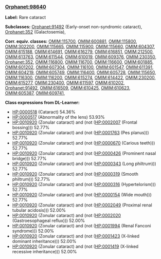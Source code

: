 
### [Orphanet:98640](http://www.orpha.net/ORDO/Orphanet_98640)
**Label:** Rare cataract

**Subclasses:** [Orphanet:91492](http://www.orpha.net/ORDO/Orphanet_91492) (Early-onset non-syndromic cataract), [Orphanet:352](http://www.orpha.net/ORDO/Orphanet_352) (Galactosemia), 

**Corr. equiv. classes:** [OMIM:115700](http://purl.obolibrary.org/obo/OMIM_115700), [OMIM:600881](http://purl.obolibrary.org/obo/OMIM_600881), [OMIM:115800](http://purl.obolibrary.org/obo/OMIM_115800), [OMIM:302200](http://purl.obolibrary.org/obo/OMIM_302200), [OMIM:115665](http://purl.obolibrary.org/obo/OMIM_115665), [OMIM:115900](http://purl.obolibrary.org/obo/OMIM_115900), [OMIM:115660](http://purl.obolibrary.org/obo/OMIM_115660), [OMIM:604307](http://purl.obolibrary.org/obo/OMIM_604307), [OMIM:615188](http://purl.obolibrary.org/obo/OMIM_615188), [OMIM:614691](http://purl.obolibrary.org/obo/OMIM_614691), [OMIM:616279](http://purl.obolibrary.org/obo/OMIM_616279), [OMIM:616851](http://purl.obolibrary.org/obo/OMIM_616851), [OMIM:212500](http://purl.obolibrary.org/obo/OMIM_212500), [OMIM:613763](http://purl.obolibrary.org/obo/OMIM_613763), [OMIM:611544](http://purl.obolibrary.org/obo/OMIM_611544), [OMIM:610019](http://purl.obolibrary.org/obo/OMIM_610019), [OMIM:609376](http://purl.obolibrary.org/obo/OMIM_609376), [OMIM:230350](http://purl.obolibrary.org/obo/OMIM_230350), [Orphanet:352](http://www.orpha.net/ORDO/Orphanet_352), [OMIM:116800](http://purl.obolibrary.org/obo/OMIM_116800), [OMIM:116700](http://purl.obolibrary.org/obo/OMIM_116700), [OMIM:116600](http://purl.obolibrary.org/obo/OMIM_116600), [OMIM:601885](http://purl.obolibrary.org/obo/OMIM_601885), [OMIM:601202](http://purl.obolibrary.org/obo/OMIM_601202), [OMIM:607304](http://purl.obolibrary.org/obo/OMIM_607304), [OMIM:116100](http://purl.obolibrary.org/obo/OMIM_116100), [OMIM:601547](http://purl.obolibrary.org/obo/OMIM_601547), [OMIM:611391](http://purl.obolibrary.org/obo/OMIM_611391), [OMIM:604219](http://purl.obolibrary.org/obo/OMIM_604219), [OMIM:605749](http://purl.obolibrary.org/obo/OMIM_605749), [OMIM:116400](http://purl.obolibrary.org/obo/OMIM_116400), [OMIM:605728](http://purl.obolibrary.org/obo/OMIM_605728), [OMIM:115650](http://purl.obolibrary.org/obo/OMIM_115650), [OMIM:116300](http://purl.obolibrary.org/obo/OMIM_116300), [OMIM:116200](http://purl.obolibrary.org/obo/OMIM_116200), [OMIM:615274](http://purl.obolibrary.org/obo/OMIM_615274), [OMIM:614422](http://purl.obolibrary.org/obo/OMIM_614422), [OMIM:230200](http://purl.obolibrary.org/obo/OMIM_230200), [OMIM:615277](http://purl.obolibrary.org/obo/OMIM_615277), [OMIM:230400](http://purl.obolibrary.org/obo/OMIM_230400), [OMIM:611597](http://purl.obolibrary.org/obo/OMIM_611597), [OMIM:610202](http://purl.obolibrary.org/obo/OMIM_610202), [Orphanet:91492](http://www.orpha.net/ORDO/Orphanet_91492), [OMIM:616509](http://purl.obolibrary.org/obo/OMIM_616509), [OMIM:610425](http://purl.obolibrary.org/obo/OMIM_610425), [OMIM:610623](http://purl.obolibrary.org/obo/OMIM_610623), [OMIM:605387](http://purl.obolibrary.org/obo/OMIM_605387), [OMIM:609741](http://purl.obolibrary.org/obo/OMIM_609741), 

**Class expressions from DL-Learner:**

- [HP:0000518](http://purl.obolibrary.org/obo/HP_0000518) (Cataract) 54.36%
- [HP:0000517](http://purl.obolibrary.org/obo/HP_0000517) (Abnormality of the lens) 53.93%
- [HP:0010920](http://purl.obolibrary.org/obo/HP_0010920) (Zonular cataract) and (not ([HP:0002007](http://purl.obolibrary.org/obo/HP_0002007) (Frontal bossing))) 52.77%
- [HP:0010920](http://purl.obolibrary.org/obo/HP_0010920) (Zonular cataract) and (not ([HP:0001763](http://purl.obolibrary.org/obo/HP_0001763) (Pes planus))) 52.77%
- [HP:0010920](http://purl.obolibrary.org/obo/HP_0010920) (Zonular cataract) and (not ([HP:0000670](http://purl.obolibrary.org/obo/HP_0000670) (Carious teeth))) 52.77%
- [HP:0010920](http://purl.obolibrary.org/obo/HP_0010920) (Zonular cataract) and (not ([HP:0000426](http://purl.obolibrary.org/obo/HP_0000426) (Prominent nasal bridge))) 52.77%
- [HP:0010920](http://purl.obolibrary.org/obo/HP_0010920) (Zonular cataract) and (not ([HP:0000343](http://purl.obolibrary.org/obo/HP_0000343) (Long philtrum))) 52.77%
- [HP:0010920](http://purl.obolibrary.org/obo/HP_0010920) (Zonular cataract) and (not ([HP:0000319](http://purl.obolibrary.org/obo/HP_0000319) (Smooth philtrum))) 52.77%
- [HP:0010920](http://purl.obolibrary.org/obo/HP_0010920) (Zonular cataract) and (not ([HP:0000316](http://purl.obolibrary.org/obo/HP_0000316) (Hypertelorism))) 52.77%
- [HP:0010920](http://purl.obolibrary.org/obo/HP_0010920) (Zonular cataract) and (not ([HP:0000154](http://purl.obolibrary.org/obo/HP_0000154) (Wide mouth))) 52.77%
- [HP:0010920](http://purl.obolibrary.org/obo/HP_0010920) (Zonular cataract) and (not ([HP:0002049](http://purl.obolibrary.org/obo/HP_0002049) (Proximal renal tubular acidosis))) 52.00%
- [HP:0010920](http://purl.obolibrary.org/obo/HP_0010920) (Zonular cataract) and (not ([HP:0002020](http://purl.obolibrary.org/obo/HP_0002020) (Gastroesophageal reflux))) 52.00%
- [HP:0010920](http://purl.obolibrary.org/obo/HP_0010920) (Zonular cataract) and (not ([HP:0001994](http://purl.obolibrary.org/obo/HP_0001994) (Renal Fanconi syndrome))) 52.00%
- [HP:0010920](http://purl.obolibrary.org/obo/HP_0010920) (Zonular cataract) and (not ([HP:0001423](http://purl.obolibrary.org/obo/HP_0001423) (X-linked dominant inheritance))) 52.00%
- [HP:0010920](http://purl.obolibrary.org/obo/HP_0010920) (Zonular cataract) and (not ([HP:0001419](http://purl.obolibrary.org/obo/HP_0001419) (X-linked recessive inheritance))) 52.00%


